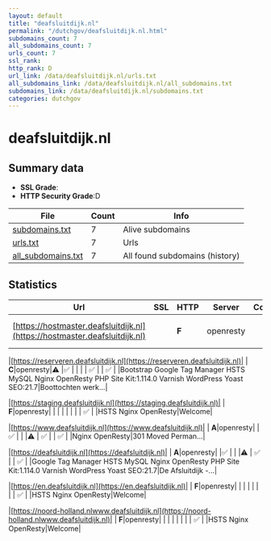 ```yaml
---
layout: default
title: "deafsluitdijk.nl"
permalink: "/dutchgov/deafsluitdijk.nl.html"
subdomains_count: 7
all_subdomains_count: 7
urls_count: 7
ssl_rank: 
http_rank: D
url_link: /data/deafsluitdijk.nl/urls.txt
all_subdomains_link: /data/deafsluitdijk.nl/all_subdomains.txt
subdomains_link: /data/deafsluitdijk.nl/subdomains.txt
categories: dutchgov
---
```



# deafsluitdijk.nl
## Summary data


 - **SSL Grade**:
 - **HTTP Security Grade**:D


| File       | Count | Info |
|------------|-------|------|
|[subdomains.txt](/data/deafsluitdijk.nl/subdomains.txt)|7|Alive subdomains|
|[urls.txt](/data/deafsluitdijk.nl/urls.txt)|7|Urls|
|[all_subdomains.txt](/data/deafsluitdijk.nl/all_subdomains.txt)|7|All found subdomains (history)|


## Statistics


| Url | SSL | HTTP | Server | Cookie | HSTS | CORS | CTO | CSP | XFO | XXP | RP |FP| Tech |Title |
|--------|-------|-------|------|------|------|------|------|------|------|------|------|------|------|------|
|[https://hostmaster.deafsluitdijk.nl](https://hostmaster.deafsluitdijk.nl)| | **F**|openresty| | | | | | | | :white_check_mark: | |HSTS Nginx OpenResty|Welcome|


|[https://reserveren.deafsluitdijk.nl](https://reserveren.deafsluitdijk.nl)| | **C**|openresty|:warning: |:white_check_mark: | | | | :white_check_mark: | | :white_check_mark: | |Bootstrap Google Tag Manager HSTS MySQL Nginx OpenResty PHP Site Kit:1.114.0 Varnish WordPress Yoast SEO:21.7|Boottochten werk...|


|[https://staging.deafsluitdijk.nl](https://staging.deafsluitdijk.nl)| | **F**|openresty| | | | | | | | :white_check_mark: | |HSTS Nginx OpenResty|Welcome|


|[https://www.deafsluitdijk.nl](https://www.deafsluitdijk.nl)| | **A**|openresty| |:white_check_mark: | | |:warning: | :white_check_mark: | | :white_check_mark: | |Nginx OpenResty|301 Moved Perman...|


|[https://deafsluitdijk.nl](https://deafsluitdijk.nl)| | **A**|openresty| |:white_check_mark: | | |:warning: | :white_check_mark: | | :white_check_mark: | |Google Tag Manager HSTS MySQL Nginx OpenResty PHP Site Kit:1.114.0 Varnish WordPress Yoast SEO:21.7|De Afsluitdijk -...|


|[https://en.deafsluitdijk.nl](https://en.deafsluitdijk.nl)| | **F**|openresty| | | | | | | | :white_check_mark: | |HSTS Nginx OpenResty|Welcome|


|[https://noord-holland.nlwww.deafsluitdijk.nl](https://noord-holland.nlwww.deafsluitdijk.nl)| | **F**|openresty| | | | | | | | :white_check_mark: | |HSTS Nginx OpenResty|Welcome|

